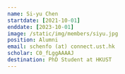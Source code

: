 ```yaml
---
name: Si-yu Chen
startdate: [2021-10-01]
enddate: [2023-10-01]
image: /static/img/members/siyu.jpg
position: Alumni
email: schenfo (at) connect.ust.hk
scholar: C0_fLggAAAAJ
destination: PhD Student at HKUST
---
```

